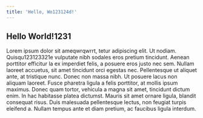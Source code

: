 ```yaml
---
title: 'Hello, Wo123124d!'
---
```


## Hello World!1231

Lorem ipsum dolor sit ameqwrqwrrt, tetur adipiscing elit. Ut nodiam. Quisqu123123321e vulputate nibh sodales eros pretium tincidunt. Aenean porttitor efficitur la ex imperdiet felis, a posuere eros justo nec sem. Nullam laoreet accuetus, sit amet tincidunt orci egestas nec. Pellentesque ut aliquet ante, at tristique nunc. Donec non massa nibh. Ut posuere lacus non aliquam laoreet. Fusce pharetra ligula a felis porttitor, at mollis ipsum maximus. Donec quam tortor, vehicula a magna sit amet, tincidunt dictum enim. In hac habitasse platea dictumst. Mauris sit amet ornare ligula, blandit consequat risus. Duis malesuada pellentesque lectus, non feugiat turpis eleifend a. Nullam tempus ante et diam pretium, ac faucibus ligula interdum.
